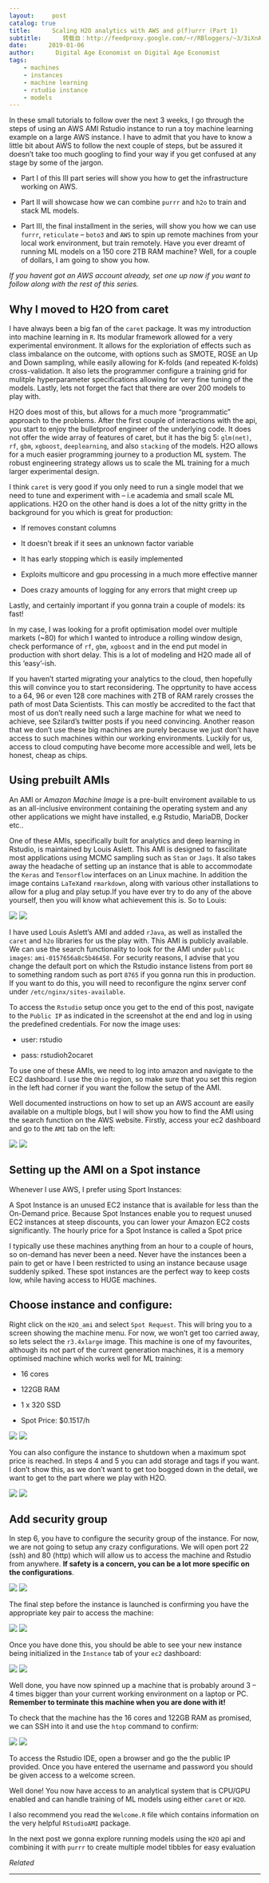 ```yaml
---
layout:     post
catalog: true
title:      Scaling H2O analytics with AWS and p(f)urrr (Part 1)
subtitle:      转载自：http://feedproxy.google.com/~r/RBloggers/~3/3iXnAHgNkDk/
date:      2019-01-06
author:      Digital Age Economist on Digital Age Economist
tags:
    - machines
    - instances
    - machine learning
    - rstudio instance
    - models
---
```







In these small tutorials to follow over the next 3 weeks, I go through the steps of using an AWS AMI Rstudio instance to run a toy machine learning example on a large AWS instance. I have to admit that you have to know a little bit about AWS to follow the next couple of steps, but be assured it doesn’t take too much googling to find your way if you get confused at any stage by some of the jargon.

- Part I of this III part series will show you how to get the infrastructure working on AWS.

- Part II will showcase how we can combine `purrr` and `h2o` to train and stack ML models.

- Part III, the final installment in the series, will show you how we can use `furrr`, `reticulate` – `boto3` and `AWS` to spin up remote machines from your local work environment, but train remotely. Have you ever dreamt of running ML models on a 150 core 2TB RAM machine? Well, for a couple of dollars, I am going to show you how.


*If you havent got an AWS account already, set one up now if you want to follow along with the rest of this series.*

## Why I moved to H2O from caret

I have always been a big fan of the `caret` package. It was my introduction into machine learning in `R`. Its modular framework allowed for a very experimental environment. It allows for the exploriation of effects such as class imbalance on the outcome, with options such as SMOTE, ROSE an Up and Down sampling, while easily allowing for K-folds (and repeated K-folds) cross-validation. It also lets the programmer configure a training grid for mulitple hyperparameter specifications allowing for very fine tuning of the models. Lastly, lets not forget the fact that there are over 200 models to play with.

H2O does most of this, but allows for a much more “programmatic” approach to the problems. After the first couple of interactions with the api, you start to enjoy the bulletproof engineer of the underlying code. It does not offer the wide array of features of caret, but it has the big 5: `glm(net)`, `rf`, `gbm`, `xgboost`, `deeplearning`, and also `stacking` of the models. H2O allows for a much easier programming journey to a production ML system. The robust engineering strategy allows us to scale the ML training for a much larger experimental design.

I think `caret` is very good if you only need to run a single model that we need to tune and experiment with – i.e academia and small scale ML applications. H2O on the other hand is does a lot of the nitty gritty in the background for you which is great for production:

- If removes constant columns

- It doesn’t break if it sees an unknown factor variable

- It has early stopping which is easily implemented

- Exploits multicore and gpu processing in a much more effective manner

- Does crazy amounts of logging for any errors that might creep up


Lastly, and certainly important if you gonna train a couple of models: its fast!

In my case, I was looking for a profit optimisation model over multiple markets (~80) for which I wanted to introduce a rolling window design, check performance of `rf`, `gbm`, `xgboost` and in the end put model in production with short delay. This is a lot of modeling and H2O made all of this ‘easy’-ish.

If you haven’t started migrating your analytics to the cloud, then hopefully this will convince you to start reconsidering. The opprtunity to have access to a 64, 96 or even 128 core machines with 2TB of RAM rarely crosses the path of most Data Scientists. This can mostly be accredited to the fact that most of us don’t really need such a large machine for what we need to achieve, see Szilard’s twitter posts if you need convincing. Another reason that we don’t use these big machines are purely because we just don’t have access to such machines within our working environments. Luckily for us, access to cloud computing have become more accessible and well, lets be honest, cheap as chips.

## Using prebuilt AMIs

An AMI or *Amazon Machine Image* is a pre-built enviroment available to us as an all-inclusive environment containing the operating system and any other applications we might have installed, e.g Rstudio, MariaDB, Docker etc..

One of these AMIs, specifically built for analytics and deep learning in Rstudio, is maintained by Louis Aslett. This AMI is designed to fascilitate most applications using MCMC sampling such as `Stan` or `Jags`. It also takes away the headache of setting up an instance that is able to accommodate the `Keras` and `Tensorflow` interfaces on an Linux machine. In addition the image contains `LaTeX`and `rmarkdown`, along with various other installations to allow for a plug and play setup.If you have ever try to do any of the above yourself, then you will know what achievement this is. So to Louis:

![](https://i2.wp.com/media.giphy.com/media/l3q2wJsC23ikJg9xe/giphy.gif?w=456&ssl=1)
![](https://i2.wp.com/media.giphy.com/media/l3q2wJsC23ikJg9xe/giphy.gif?w=456&ssl=1)


I have used Louis Aslett’s AMI and added `rJava`, as well as installed the `caret` and `h2o` libraries for us the play with. This AMI is publicly available. We can use the search functionality to look for the AMI under `public images`: `ami-0157656a8c5b46458`. For security reasons, I advise that you change the default port on which the Rstudio instance listens from port `80` to something random such as port `8765` if you gonna run this in production. If you want to do this, you will need to reconfigure the nginx server conf under `/etc/nginx/sites-available`.

To access the `Rstudio` setup once you get to the end of this post, navigate to the `Public IP` as indicated in the screenshot at the end and log in using the predefined credentials. For now the image uses:

- user: rstudio

- pass: rstudioh2ocaret


To use one of these AMIs, we need to log into amazon and navigate to the EC2 dashboard. I use the `Ohio` region, so make sure that you set this region in the left had corner if you want the follow the setup of the AMI.

Well documented instructions on how to set up an AWS account are easily available on a multiple blogs, but I will show you how to find the AMI using the search function on the AWS website. Firstly, access your ec2 dashboard and go to the `AMI` tab on the left:

![](https://i2.wp.com/www.daeconomist.com/img/blogs/2018-12-11-Unsung_hero/AMI_search.png?w=100%25&ssl=1)
![](https://i2.wp.com/www.daeconomist.com/img/blogs/2018-12-11-Unsung_hero/AMI_search.png?w=100%25&ssl=1)


## Setting up the AMI on a Spot instance

Whenever I use AWS, I prefer using Sport Instances:

> 
A Spot Instance is an unused EC2 instance that is available for less than the On-Demand price. Because Spot Instances enable you to request unused EC2 instances at steep discounts, you can lower your Amazon EC2 costs significantly. The hourly price for a Spot Instance is called a Spot price


I typically use these machines anything from an hour to a couple of hours, so on-demand has never been a need. Never have the instances been a pain to get or have I been restricted to using an instance because usage suddenly spiked. These spot instances are the perfect way to keep costs low, while having access to HUGE machines.

## Choose instance and configure:

Right click on the `H2O_ami` and select `Spot Request`. This will bring you to a screen showing the machine menu. For now, we won’t get too carried away, so lets select the `r3.4xlarge` image. This machine is one of my favourites, although its not part of the current generation machines, it is a memory optimised machine which works well for ML training:

- 16 cores

- 122GB RAM

- 1 x 320 SSD

- Spot Price: $0.1517/h


![](https://i1.wp.com/www.daeconomist.com/img/blogs/2018-12-11-Unsung_hero/choose_instance.png?w=100%25&ssl=1)
![](https://i1.wp.com/www.daeconomist.com/img/blogs/2018-12-11-Unsung_hero/choose_instance.png?w=100%25&ssl=1)


You can also configure the instance to shutdown when a maximum spot price is reached. In steps 4 and 5 you can add storage and tags if you want. I don’t show this, as we don’t want to get too bogged down in the detail, we want to get to the part where we play with H2O.

![](https://i1.wp.com/www.daeconomist.com/img/blogs/2018-12-11-Unsung_hero/configure.png?w=100%25&ssl=1)
![](https://i1.wp.com/www.daeconomist.com/img/blogs/2018-12-11-Unsung_hero/configure.png?w=100%25&ssl=1)


## Add security group

In step 6, you have to configure the security group of the instance. For now, we are not going to setup any crazy configurations. We will open port 22 (ssh) and 80 (http) which will allow us to access the machine and Rstudio from anywhere. **If safety is a concern, you can be a lot more specific on the configurations**.

![](https://i0.wp.com/www.daeconomist.com/img/blogs/2018-12-11-Unsung_hero/security_config.png?w=100%25&ssl=1)
![](https://i0.wp.com/www.daeconomist.com/img/blogs/2018-12-11-Unsung_hero/security_config.png?w=100%25&ssl=1)


The final step before the instance is launched is confirming you have the appropriate key pair to access the machine:

![](https://i1.wp.com/www.daeconomist.com/img/blogs/2018-12-11-Unsung_hero/KeyPairs.png?w=60%25&ssl=1)
![](https://i1.wp.com/www.daeconomist.com/img/blogs/2018-12-11-Unsung_hero/KeyPairs.png?w=60%25&ssl=1)


Once you have done this, you should be able to see your new instance being initialized in the `Instance` tab of your `ec2` dashboard:

![](https://i0.wp.com/www.daeconomist.com/img/blogs/2018-12-11-Unsung_hero/Instances.png?w=100%25&ssl=1)
![](https://i0.wp.com/www.daeconomist.com/img/blogs/2018-12-11-Unsung_hero/Instances.png?w=100%25&ssl=1)


Well done, you have now spinned up a machine that is probably around 3 – 4 times bigger than your current working environment on a laptop or PC. **Remember to terminate this machine when you are done with it!**

To check that the machine has the 16 cores and 122GB RAM as promised, we can SSH into it and use the `htop` command to confirm:

![](https://i2.wp.com/www.daeconomist.com/img/blogs/2018-12-11-Unsung_hero/htop.png?w=100%25&ssl=1)
![](https://i2.wp.com/www.daeconomist.com/img/blogs/2018-12-11-Unsung_hero/htop.png?w=100%25&ssl=1)


To access the Rstudio IDE, open a browser and go the the public IP provided. Once you have entered the username and password you should be given access to a welcome screen.

Well done! You now have access to an analytical system that is CPU/GPU enabled and can handle training of ML models using either `caret` or `H2O`.

I also recommend you read the `Welcome.R` file which contains information on the very helpful `RStudioAMI` package.

In the next post we gonna explore running models using the `H2O` api and combining it with `purrr` to create multiple model tibbles for easy evaluation


*Related*








---
